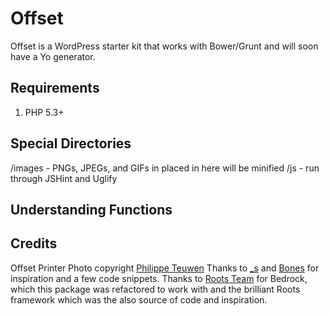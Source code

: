 # Offset

Offset is a WordPress starter kit that works with Bower/Grunt and will soon have a Yo generator.

## Requirements

1. PHP 5.3+

## Special Directories

/images - PNGs, JPEGs, and GIFs in placed in here will be minified
/js - run through JSHint and Uglify

## Understanding Functions


## Credits

Offset Printer Photo copyright [Philippe Teuwen](http://www.flickr.com/photos/doegox/1060145642)
Thanks to [_s](http://underscores.me/) and [Bones](http://themble.com/bones/) for inspiration and a few code snippets.
Thanks to [Roots Team](http://roots.io/) for Bedrock, which this package was refactored to work with and the brilliant Roots framework which was the also source of code and inspiration.
